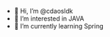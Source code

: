 - 👋 Hi, I’m @cdaosldk
- 👀 I’m interested in JAVA
- 🌱 I’m currently learning Spring

<!---
cdaosldk/cdaosldk is a ✨ special ✨ repository because its `README.md` (this file) appears on your GitHub profile.
You can click the Preview link to take a look at your changes.
--->
